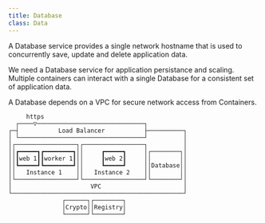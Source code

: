 ```yaml
---
title: Database
class: Data
---
```


A Database service provides a single network hostname that is used to concurrently save, update and delete application data.

We need a Database service for application persistance and scaling. Multiple containers can interact with a single Database for a consistent set of application data.

A Database depends on a VPC for secure network access from Containers.


```
     https                                        
  ┌────▽──────────────────────────────┐           
┌─┤           Load Balancer           ├──────────┐
│ └───────────────────────────────────┘          │
│┌─────────────────┐┌─────────────────┐          │
││┏━━━━━┓┏━━━━━━━━┓││     ┏━━━━━┓     │┌────────┐│
││┃web 1┃┃worker 1┃││     ┃web 2┃     ││        ││
││┗━━━━━┛┗━━━━━━━━┛││     ┗━━━━━┛     ││Database││
││   Instance 1    ││   Instance 2    ││        ││
│└─────────────────┘└─────────────────┘└────────┘│
│                      VPC                       │
└────────────────────────────────────────────────┘
               ┌──────┐┌────────┐                 
               │Crypto││Registry│                 
               └──────┘└────────┘                 
```
